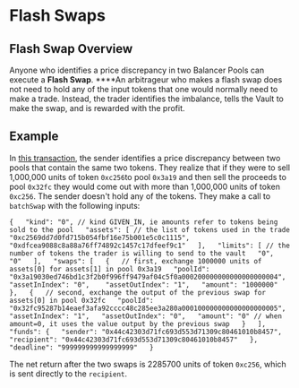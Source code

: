 # Flash Swaps

## Flash Swap Overview

Anyone who identifies a price discrepancy in two Balancer Pools can execute a **Flash Swap**. ****An arbitrageur who makes a flash swap does not need to hold any of the input tokens that one would normally need to make a trade. Instead, the trader identifies the imbalance, tells the Vault to make the swap, and is rewarded with the profit.

## Example

In [this transaction](https://dashboard.tenderly.co/tx/kovan/0x3afd88c42a8bd1ff696c38f4232da3b872a783660d54417db8c3e33f6ab957a4), the sender identifies a price discrepancy between two pools that contain the same two tokens. They realize that if they were to sell 1,000,000 units of token `0xc256`to pool `0x3a19` and then sell the proceeds to pool `0x32fc` they would come out with more than 1,000,000 units of token `0xc256`. The sender doesn't hold any of the tokens. They make a call to `batchSwap` with the following inputs:

`{  
  "kind": "0", // kind GIVEN_IN, ie amounts refer to tokens being sold to the pool  
  "assets": [ // the list of tokens used in the trade  
    "0xc2569dd7d0fd715b054fbf16e75b001e5c0c1115",  
    "0xdfcea9088c8a88a76ff74892c1457c17dfeef9c1"  
  ],  
  "limits": [ // the number of tokens the trader is willing to send to the vault  
    "0",  
    "0"  
  ],  
  "swaps": [  
    {  
      // first, exchange 1000000 units of assets[0] for assets[1] in pool 0x3a19  
      "poolId": "0x3a19030ed746bd1c3f2b0f996ff9479af04c5f0a000200000000000000000004",  
      "assetInIndex": "0",   
      "assetOutIndex": "1",  
      "amount": "1000000"  
    },  
    {  
      // second, exchange the output of the previous swap for assets[0] in pool 0x32fc  
      "poolId": "0x32fc95287b14eaef3afa92cccc48c285ee3a280a000100000000000000000005",  
      "assetInIndex": "1",  
      "assetOutIndex": "0",  
      "amount": "0" // when amount=0, it uses the value output by the previous swap  
    }  
  ],  
  "funds": {  
    "sender": "0x44c42303d71fc693d553d71309c80461010b8457",  
    "recipient": "0x44c42303d71fc693d553d71309c80461010b8457"  
  },  
  "deadline": "999999999999999999"  
}`

The net return after the two swaps is 2285700 units of token `0xc256`, which is sent directly to the `recipient`.


